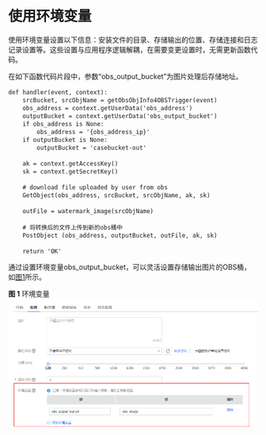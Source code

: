 # 使用环境变量<a name="ZH-CN_TOPIC_0149027369"></a>

使用环境变量设置以下信息：安装文件的目录、存储输出的位置、存储连接和日志记录设置等。这些设置与应用程序逻辑解耦，在需要变更设置时，无需更新函数代码。

在如下函数代码片段中，参数“obs\_output\_bucket”为图片处理后存储地址。

```
def handler(event, context):
    srcBucket, srcObjName = getObsObjInfo4OBSTrigger(event)
    obs_address = context.getUserData('obs_address')
    outputBucket = context.getUserData('obs_output_bucket')
    if obs_address is None:
        obs_address = '{obs_address_ip}'
    if outputBucket is None:
        outputBucket = 'casebucket-out'
            
    ak = context.getAccessKey()
    sk = context.getSecretKey()

    # download file uploaded by user from obs
    GetObject(obs_address, srcBucket, srcObjName, ak, sk)

    outFile = watermark_image(srcObjName)
    
    # 将转换后的文件上传到新的obs桶中
    PostObject (obs_address, outputBucket, outFile, ak, sk)

    return 'OK'

```

通过设置环境变量obs\_output\_bucket，可以灵活设置存储输出图片的OBS桶，如[图1](#fig42684641913)所示。

**图 1**  环境变量<a name="fig42684641913"></a>  
![](figures/环境变量.png "环境变量")

